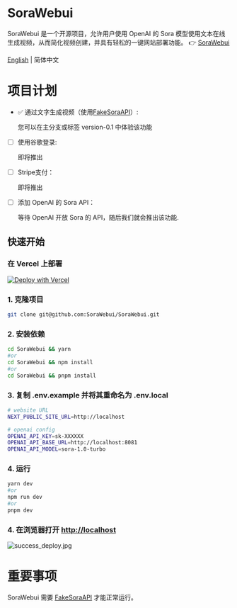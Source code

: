 # SoraWebui
SoraWebui 是一个开源项目，允许用户使用 OpenAI 的 Sora 模型使用文本在线生成视频，从而简化视频创建，并具有轻松的一键网站部署功能。
👉 [SoraWebui](https://sorawebui.com)

<div align="left">

[English](https://github.com/SoraWebui/SoraWebui/blob/main/README.md) | 简体中文

</div>


# 项目计划
- ✅ 通过文字生成视频（使用[FakeSoraAPI](https://github.com/SoraWebui/FakeSoraAPI)）:

  您可以在主分支或标签 version-0.1 中体验该功能

- [ ] 使用谷歌登录:

  即将推出

- [ ] Stripe支付：

  即将推出

- [ ] 添加 OpenAI 的 Sora API：

  等待 OpenAI 开放 Sora 的 API，随后我们就会推出该功能.


## 快速开始

### 在 Vercel 上部署
[![Deploy with Vercel](https://vercel.com/button)](https://vercel.com/new/clone?repository-url=https%3A%2F%2Fgithub.com%2FSoraWebui%2FSoraWebui&project-name=SoraWebui&repository-name=SoraWebui&external-id=https%3A%2F%2Fgithub.com%2FSoraWebui%2FSoraWebui%2Ftree%2Fmain)

### 1. 克隆项目

```bash
git clone git@github.com:SoraWebui/SoraWebui.git
```

### 2. 安装依赖

```bash
cd SoraWebui && yarn
#or
cd SoraWebui && npm install
#or
cd SoraWebui && pnpm install
```

### 3. 复制 .env.example 并将其重命名为 .env.local

```bash
# website URL
NEXT_PUBLIC_SITE_URL=http://localhost

# openai config
OPENAI_API_KEY=sk-XXXXXX
OPENAI_API_BASE_URL=http://localhost:8081
OPENAI_API_MODEL=sora-1.0-turbo
```

### 4. 运行

```bash
yarn dev
#or
npm run dev
#or
pnpm dev
```

### 4. 在浏览器打开 [http://localhost](http://localhost)
![success_deploy.jpg](https://sorawebui.com/success_deploy.jpg)


# 重要事项
SoraWebui 需要 [FakeSoraAPI](https://github.com/SoraWebui/FakeSoraAPI) 才能正常运行。

